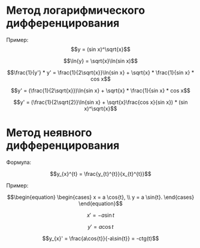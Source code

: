 # Метод логарифмического дифференцирования

Пример:
$$y = (sin x)^\sqrt{x}$$

$$\ln{y} = \sqrt{x}\ln(sin x)$$

$$\frac{1}{y'} * y' = \frac{1}{2\sqrt{x}}\ln{sin x} + \sqrt{x} * \frac{1}{sin x} * cos x$$

$$y' = (\frac{1}{2\sqrt{x}})\ln{sin x} + \sqrt{x} * \frac{1}{sin x} * cos x$$

$$y' = (\frac{1}{2\sqrt{2}}\ln{sin x} + \sqrt{x}\frac{cos x}{sin x}) * (sin x)^\sqrt{x}$$

# Метод неявного дифференцирования

Формула:

$$y_{x}^{t} = \frac{y_{t}^{t}}{x_{t}^{t}}$$

Пример:

$$\begin{equation}
\begin{cases}
x = a \cos{t}, \\
y = a \sin{t}.
\end{cases}
\end{equation}$$

$$x' = -a\sin{t}$$

$$y' = a\cos{t}$$

$$y_{x}' = \frac{a\cos{t}}{-a\sin{t}} = -ctg(t)$$
